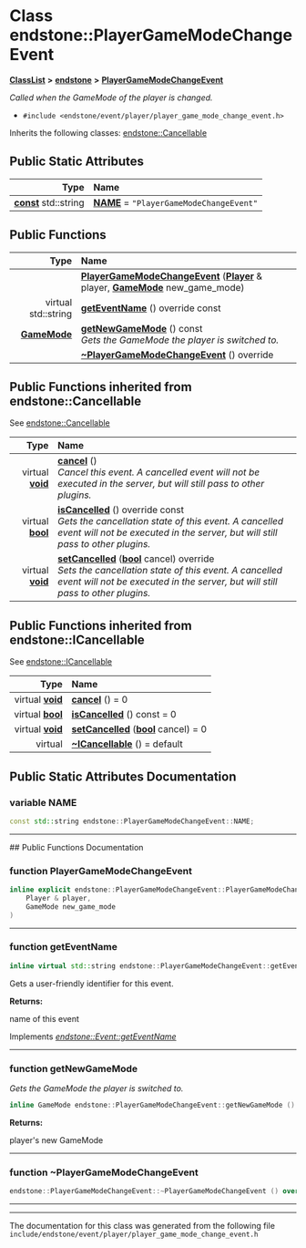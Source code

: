 

# Class endstone::PlayerGameModeChangeEvent



[**ClassList**](annotated.md) **>** [**endstone**](namespaceendstone.md) **>** [**PlayerGameModeChangeEvent**](classendstone_1_1PlayerGameModeChangeEvent.md)



_Called when the GameMode of the player is changed._ 

* `#include <endstone/event/player/player_game_mode_change_event.h>`



Inherits the following classes: [endstone::Cancellable](classendstone_1_1Cancellable.md)
































## Public Static Attributes

| Type | Name |
| ---: | :--- |
|  [**const**](classendstone_1_1Vector.md) std::string | [**NAME**](#variable-name)   = `"PlayerGameModeChangeEvent"`<br> |










































## Public Functions

| Type | Name |
| ---: | :--- |
|   | [**PlayerGameModeChangeEvent**](#function-playergamemodechangeevent) ([**Player**](classendstone_1_1Player.md) & player, [**GameMode**](namespaceendstone.md#enum-gamemode) new\_game\_mode) <br> |
| virtual std::string | [**getEventName**](#function-geteventname) () override const<br> |
|  [**GameMode**](namespaceendstone.md#enum-gamemode) | [**getNewGameMode**](#function-getnewgamemode) () const<br>_Gets the GameMode the player is switched to._  |
|   | [**~PlayerGameModeChangeEvent**](#function-playergamemodechangeevent) () override<br> |


## Public Functions inherited from endstone::Cancellable

See [endstone::Cancellable](classendstone_1_1Cancellable.md)

| Type | Name |
| ---: | :--- |
| virtual [**void**](classendstone_1_1Vector.md) | [**cancel**](classendstone_1_1Cancellable.md#function-cancel) () <br>_Cancel this event. A cancelled event will not be executed in the server, but will still pass to other plugins._  |
| virtual [**bool**](classendstone_1_1Vector.md) | [**isCancelled**](classendstone_1_1Cancellable.md#function-iscancelled) () override const<br>_Gets the cancellation state of this event. A cancelled event will not be executed in the server, but will still pass to other plugins._  |
| virtual [**void**](classendstone_1_1Vector.md) | [**setCancelled**](classendstone_1_1Cancellable.md#function-setcancelled) ([**bool**](classendstone_1_1Vector.md) cancel) override<br>_Sets the cancellation state of this event. A cancelled event will not be executed in the server, but will still pass to other plugins._  |


## Public Functions inherited from endstone::ICancellable

See [endstone::ICancellable](classendstone_1_1ICancellable.md)

| Type | Name |
| ---: | :--- |
| virtual [**void**](classendstone_1_1Vector.md) | [**cancel**](classendstone_1_1ICancellable.md#function-cancel) () = 0<br> |
| virtual [**bool**](classendstone_1_1Vector.md) | [**isCancelled**](classendstone_1_1ICancellable.md#function-iscancelled) () const = 0<br> |
| virtual [**void**](classendstone_1_1Vector.md) | [**setCancelled**](classendstone_1_1ICancellable.md#function-setcancelled) ([**bool**](classendstone_1_1Vector.md) cancel) = 0<br> |
| virtual  | [**~ICancellable**](classendstone_1_1ICancellable.md#function-icancellable) () = default<br> |
















































































## Public Static Attributes Documentation




### variable NAME 

```C++
const std::string endstone::PlayerGameModeChangeEvent::NAME;
```




<hr>
## Public Functions Documentation




### function PlayerGameModeChangeEvent 

```C++
inline explicit endstone::PlayerGameModeChangeEvent::PlayerGameModeChangeEvent (
    Player & player,
    GameMode new_game_mode
) 
```




<hr>



### function getEventName 

```C++
inline virtual std::string endstone::PlayerGameModeChangeEvent::getEventName () override const
```



Gets a user-friendly identifier for this event.




**Returns:**

name of this event 





        
Implements [*endstone::Event::getEventName*](classendstone_1_1Event.md#function-geteventname)


<hr>



### function getNewGameMode 

_Gets the GameMode the player is switched to._ 
```C++
inline GameMode endstone::PlayerGameModeChangeEvent::getNewGameMode () const
```





**Returns:**

player's new GameMode 





        

<hr>



### function ~PlayerGameModeChangeEvent 

```C++
endstone::PlayerGameModeChangeEvent::~PlayerGameModeChangeEvent () override
```




<hr>

------------------------------
The documentation for this class was generated from the following file `include/endstone/event/player/player_game_mode_change_event.h`

